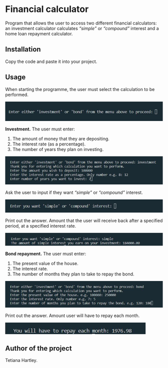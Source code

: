 # Financial calculator

Program that allows the user to access two different financial calculators: an investment calculator calculates _“simple”_ or _“compound”_ interest and a home loan repayment calculator.

## Installation

Copy the code and paste it into your project.

## Usage

When starting the programme, the user must select the calculation to be performed.

![The user selects the calculation.](img/calculation_choice.jpg)

**Investment.** The user must enter:
1. The amount of money that they are depositing.
2. The interest rate (as a percentage).
3. The number of years they plan on investing.

![The user enters the data required for the calculation.](img/investment_calculation_data.jpg)

Ask the user to input if they want _“simple”_ or _“compound”_ interest.

![The user enters the interest 'simple' or 'compound'](img/interest.jpg)

Print out the answer. Amount that the user will receive back after a specified period, at a specified interest rate.

![Print the result of the interest calculation.](img/investment_result_print.jpg)

**Bond repayment.** The user must enter:

1. The present value of the house.
2. The interest rate.
3. The number of months they plan to take to repay the bond.

![The user enters data to calculate the bond.](img/bond_calculation_data.jpg)

Print out the answer. Amount user will have to repay each month.

![Print the result of the bond calculation.](img/bond_result_print.jpg)

## Author of the project

Tetiana Hartley.